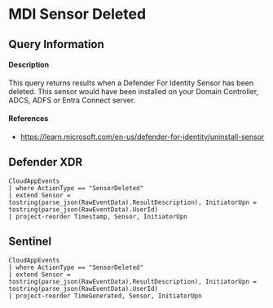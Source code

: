 # MDI Sensor Deleted

## Query Information

#### Description
This query returns results when a Defender For Identity Sensor has been deleted. This sensor would have been installed on your Domain Controller, ADCS, ADFS or Entra Connect server. 

#### References
- https://learn.microsoft.com/en-us/defender-for-identity/uninstall-sensor

## Defender XDR
```KQL
CloudAppEvents
| where ActionType == "SensorDeleted"
| extend Sensor = tostring(parse_json(RawEventData).ResultDescription), InitiatorUpn = tostring(parse_json(RawEventData).UserId)
| project-reorder Timestamp, Sensor, InitiatorUpn
```

## Sentinel
```KQL
CloudAppEvents
| where ActionType == "SensorDeleted"
| extend Sensor = tostring(parse_json(RawEventData).ResultDescription), InitiatorUpn = tostring(parse_json(RawEventData).UserId)
| project-reorder TimeGenerated, Sensor, InitiatorUpn
```
